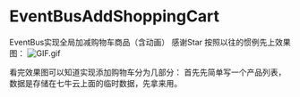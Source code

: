 # EventBusAddShoppingCart
EventBus实现全局加减购物车商品（含动画）
感谢Star
按照以往的惯例先上效果图：
![GIF.gif](http://upload-images.jianshu.io/upload_images/3989735-0d42c254861f2f81.gif?imageMogr2/auto-orient/strip%7CimageView2/2/w/1240)

看完效果图可以知道实现添加购物车分为几部分：
首先先简单写一个产品列表，数据是存储在七牛云上面的临时数据，先拿来用。
